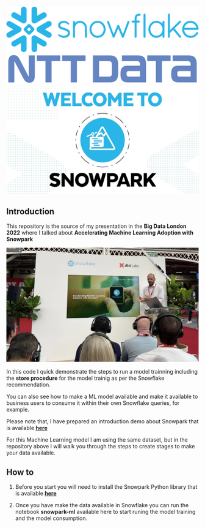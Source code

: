 ![Snowflake](workspace/img/Snowflake_Logo.svg.png)
![NTT DATA](workspace/img/2560px-NTT-Data-Logo.svg.png)
![Snowpark](images/welcome.jpg)

## Introduction

This repository is the source of my presentation in the **Big Data London 2022** where I talked about **Accelerating Machine Learning Adoption with Snowpark** 

![BigDataLondon](images/snowflake_big_data_london_2022.jpg)

In this code I quick demonstrate the steps to run a model trainning including the **store procedure** for the model trainig as per the Snowflake recommendation.

You can also see how to make a ML model available and make it available to business users to consume it within their own Snowflake queries, for example.

Please note that, I have prepared an introduction demo about Snowpark that is available **[here](https://github.com/MauricioLins/snowpark-quickdemo)**

For this Machine Learning model I am using the same dataset, but in the repository above I will walk you through the steps to create stages to make your data available.

## How to

1. Before you start you will need to install the Snowpark Python library that is available **[here](https://pypi.org/project/snowflake-snowpark-python/)**

2. Once you have make the data available in Snowflake you can run the notebook **snowpark-ml** available here to start runing the model training and the model consumption.